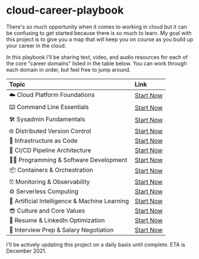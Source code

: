 # cloud-career-playbook
There's so much opportunity when it comes to working in cloud but it can be confusing to get started because there is so much to learn. My goal with this project is to give you a map that will keep you on course as you build up your career in the cloud.

In this playbook I'll be sharing text, video, and audio resources for each of the core "career domains" listed in the table below. You can work through each domain in order, but feel free to jump around.

**Topic**|**Link**
:-----|:-----
☁️ Cloud Platform Foundations| [Start Now](https://github.com/mikepfeiffer/cloud-career-playbook/tree/main/domains/1-cloud-platform-foundations)
⌨️ Command Line Essentials| [Start Now](https://github.com/mikepfeiffer/cloud-career-playbook/tree/main/domains/2-command-line-essentials)
🛠️ Sysadmin Fundamentals| [Start Now](https://github.com/mikepfeiffer/cloud-career-playbook/tree/main/domains/3-sysadmin-fundamentals)
🌐 Distributed Version Control| [Start Now](https://github.com/mikepfeiffer/cloud-career-playbook/tree/main/domains/4-distributed-version-control)
🧰 Infrastructure as Code| [Start Now](https://github.com/mikepfeiffer/cloud-career-playbook/tree/main/domains/5-infrastructure-as-code)
🚉 CI/CD Pipeline Architecture| [Start Now](https://github.com/mikepfeiffer/cloud-career-playbook/tree/main/domains/6-ci-cd-pipelines)
👨‍💻 Programming & Software Development| [Start Now](https://github.com/mikepfeiffer/cloud-career-playbook/tree/main/domains/7-programming-development)
📦 Containers & Orchestration| [Start Now](https://github.com/mikepfeiffer/cloud-career-playbook/tree/main/domains/8-containers-orchestration)
⏰ Monitoring & Observability| [Start Now](https://github.com/mikepfeiffer/cloud-career-playbook/tree/main/domains/9-monitoring-observability)
⚙️ Serverless Computing| [Start Now](https://github.com/mikepfeiffer/cloud-career-playbook/tree/main/domains/10-serverless-computing)
🤔 Artificial Intelligence & Machine Learning| [Start Now](https://github.com/mikepfeiffer/cloud-career-playbook/tree/main/domains/11-artificial-intellegence-machine-learning)
😎 Culture and Core Values| [Start Now](https://github.com/mikepfeiffer/cloud-career-playbook/tree/main/domains/12-culture-core-values)
📝 Resume & LinkedIn Optimization| [Start Now](https://github.com/mikepfeiffer/cloud-career-playbook/tree/main/domains/13-resume-linkedin-optimization)
🤝 Interview Prep & Salary Negotiation| [Start Now](https://github.com/mikepfeiffer/cloud-career-playbook/tree/main/domains/14-interview-prep)

I'll be actively updating this project on a daily basis until complete. ETA is December 2021.